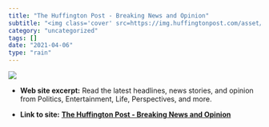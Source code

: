 ```yaml
---
title: "The Huffington Post - Breaking News and Opinion"
subtitle: "<img class='cover' src=https://img.huffingtonpost.com/asset/5f3448f32200001eb13888de.jpg>"
category: "uncategorized"
tags: []
date: "2021-04-06"
type: "rain"
---
```

<img class="cover" src=https://img.huffingtonpost.com/asset/5f3448f32200001eb13888de.jpg>



* **Web site excerpt:** Read the latest headlines, news stories, and opinion from Politics, Entertainment, Life, Perspectives, and more.

* **Link to site:** **[The Huffington Post - Breaking News and Opinion](http://www.huffingtonpost.com)**